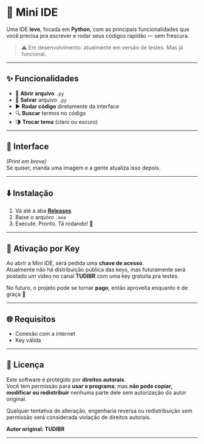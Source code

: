 # 🧠 Mini IDE

Uma IDE **leve**, focada em **Python**, com as principais funcionalidades que você precisa pra escrever e rodar seus códigos rapidão — sem frescura.

> ⚠️ Em desenvolvimento: atualmente em versão de testes. Mas já funcional.

---

## ✨ Funcionalidades

- 📂 **Abrir arquivo** `.py`
- 💾 **Salvar** arquivo `.py`
- ▶️ **Rodar código** diretamente da interface
- 🔍 **Buscar** termos no código
- 🌗 **Trocar tema** (claro ou escuro)

---

## 📸 Interface

*(Print em breve)*  
Se quiser, manda uma imagem e a gente atualiza isso depois.

---

## ⬇️ Instalação

1. Vá até a aba [**Releases**](https://github.com/TUDIBR/Mini-IDE/releases)
2. Baixe o arquivo `.exe`
3. Execute. Pronto. Tá rodando! 🚀

---

## 🔑 Ativação por Key

Ao abrir a Mini IDE, será pedida uma **chave de acesso**.  
Atualmente não há distribuição pública das keys, mas futuramente será postado um vídeo no canal **TUDIBR** com uma key gratuita pra testes.

No futuro, o projeto pode se tornar **pago**, então aproveita enquanto é de graça 👀

---

## 🌐 Requisitos

- Conexão com a internet
- Key válida

---

## 📜 Licença

Este software é protegido por **direitos autorais**.  
Você tem permissão para **usar o programa**, mas **não pode copiar, modificar ou redistribuir** nenhuma parte dele sem autorização do autor original.

Qualquer tentativa de alteração, engenharia reversa ou redistribuição sem permissão será considerada violação de direitos autorais.

**Autor original: TUDIBR**

---
